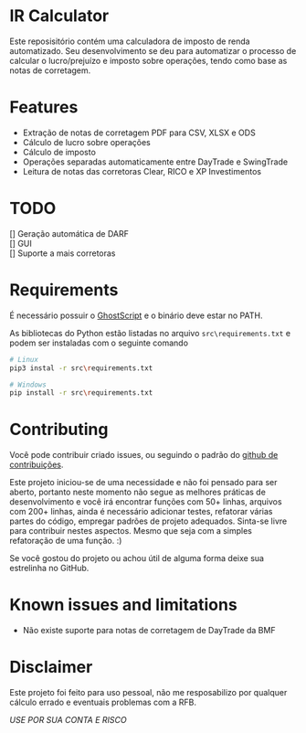 # IR Calculator

Este reposisitório contém uma calculadora de imposto de renda automatizado. Seu desenvolvimento se deu para automatizar o processo de calcular o lucro/prejuízo e imposto sobre operações, tendo como base as notas de corretagem.

# Features

* Extração de notas de corretagem PDF para CSV, XLSX e ODS
* Cálculo de lucro sobre operações 
* Cálculo de imposto
* Operações separadas automaticamente entre DayTrade e SwingTrade
* Leitura de notas das corretoras Clear, RICO e XP Investimentos

# TODO

[] Geração automática de DARF <br>
[] GUI <br>
[] Suporte a mais corretoras <br>

# Requirements

É necessário possuir o [GhostScript](https://www.ghostscript.com/releases/index.html) e o binário deve estar no PATH.

As bibliotecas do Python estão listadas no arquivo ` src\requirements.txt ` e podem ser instaladas com o seguinte comando

```bash
# Linux
pip3 instal -r src\requirements.txt

# Windows
pip install -r src\requirements.txt
```

# Contributing

Você pode contribuir criado issues, ou seguindo o padrão do [github de contribuições](https://docs.github.com/en/get-started/exploring-projects-on-github/contributing-to-a-project?platform=linux).

Este projeto iniciou-se de uma necessidade e não foi pensado para ser aberto, portanto neste momento não segue as melhores práticas de desenvolvimento e você irá encontrar funções com 50+ linhas, arquivos com 200+ linhas, ainda é necessário adicionar testes, refatorar várias partes do código, empregar padrões de projeto adequados. Sinta-se livre para contribuir nestes aspectos. Mesmo que seja com a simples refatoração de uma função. :)

Se você gostou do projeto ou achou útil de alguma forma deixe sua estrelinha no GitHub.

# Known issues and limitations

* Não existe suporte para notas de corretagem de DayTrade da BMF <br>

# Disclaimer

Este projeto foi feito para uso pessoal, não me resposabilizo por qualquer cálculo errado e eventuais problemas com a RFB.

*USE POR SUA CONTA E RISCO*
